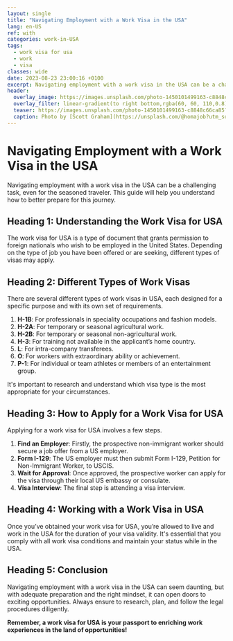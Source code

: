 ```yaml
---
layout: single
title: "Navigating Employment with a Work Visa in the USA"
lang: en-US
ref: with
categories: work-in-USA
tags:
  - work visa for usa
  - work
  - visa
classes: wide
date: 2023-08-23 23:00:16 +0100
excerpt: Navigating employment with a work visa in the USA can be a challenging task, even for the seasoned traveler.
header:
  overlay_image: https://images.unsplash.com/photo-1450101499163-c8848c66ca85?crop=entropy&cs=tinysrgb&fit=max&fm=jpg&ixid=M3w0Nzk0ODB8MHwxfHNlYXJjaHw4fHx3b3JrJTIwdmlzYSUyMGZvciUyMHVzYSUyQyUyMHdvcmslMkMlMjB2aXNhfGVufDB8MHx8fDE2OTI4MjgwMTd8MA&ixlib=rb-4.0.3&q=80&w=1080
  overlay_filter: linear-gradient(to right bottom,rgba(60, 60, 110,0.8), rgba(178, 34, 52, 0.5))
  teaser: https://images.unsplash.com/photo-1450101499163-c8848c66ca85?crop=entropy&cs=tinysrgb&fit=max&fm=jpg&ixid=M3w0Nzk0ODB8MHwxfHNlYXJjaHw4fHx3b3JrJTIwdmlzYSUyMGZvciUyMHVzYSUyQyUyMHdvcmslMkMlMjB2aXNhfGVufDB8MHx8fDE2OTI4MjgwMTd8MA&ixlib=rb-4.0.3&q=80&w=400
  caption: Photo by [Scott Graham](https://unsplash.com/@homajob?utm_source=wenospeakamericano&utm_medium=referral) on [Unsplash](https://unsplash.com/?utm_source=wenospeakamericano&utm_medium=referral)
---
```


# Navigating Employment with a Work Visa in the USA

Navigating employment with a work visa in the USA can be a challenging task, even for the seasoned traveler. This guide will help you understand how to better prepare for this journey.

## Heading 1: Understanding the Work Visa for USA

The work visa for USA is a type of document that grants permission to foreign nationals who wish to be employed in the United States. Depending on the type of job you have been offered or are seeking, different types of visas may apply.

## Heading 2: Different Types of Work Visas

There are several different types of work visas in USA, each designed for a specific purpose and with its own set of requirements.

1. **H-1B**: For professionals in speciality occupations and fashion models.
2. **H-2A**: For temporary or seasonal agricultural work.
3. **H-2B**: For temporary or seasonal non-agricultural work.
4. **H-3**: For training not available in the applicant’s home country.
5. **L**: For intra-company transferees.
6. **O**: For workers with extraordinary ability or achievement.
7. **P-1**: For individual or team athletes or members of an entertainment group.

It's important to research and understand which visa type is the most appropriate for your circumstances.

## Heading 3: How to Apply for a Work Visa for USA

Applying for a work visa for USA involves a few steps.

1. **Find an Employer**: Firstly, the prospective non-immigrant worker should secure a job offer from a US employer.
2. **Form I-129**: The US employer must then submit Form I-129, Petition for Non-Immigrant Worker, to USCIS.
3. **Wait for Approval**: Once approved, the prospective worker can apply for the visa through their local US embassy or consulate.
4. **Visa Interview**: The final step is attending a visa interview.

## Heading 4: Working with a Work Visa in USA

Once you’ve obtained your work visa for USA, you’re allowed to live and work in the USA for the duration of your visa validity. It's essential that you comply with all work visa conditions and maintain your status while in the USA.

## Heading 5: Conclusion

Navigating employment with a work visa in the USA can seem daunting, but with adequate preparation and the right mindset, it can open doors to exciting opportunities. Always ensure to research, plan, and follow the legal procedures diligently.

**Remember, a work visa for USA is your passport to enriching work experiences in the land of opportunities!**
